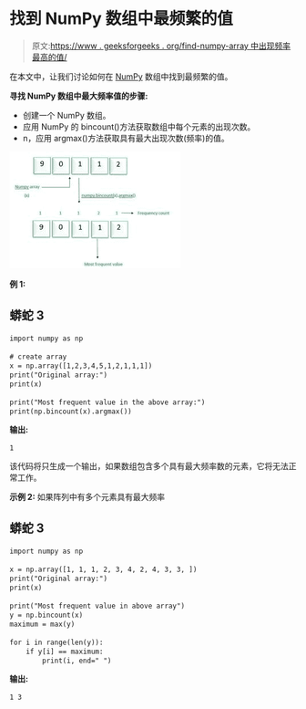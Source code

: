 # 找到 NumPy 数组中最频繁的值

> 原文:[https://www . geeksforgeeks . org/find-numpy-array 中出现频率最高的值/](https://www.geeksforgeeks.org/find-the-most-frequent-value-in-a-numpy-array/)

在本文中，让我们讨论如何在 [NumPy](https://www.geeksforgeeks.org/python-numpy/) 数组中找到最频繁的值。

**寻找 NumPy 数组中最大频率值的步骤:**

*   创建一个 NumPy 数组。
*   应用 NumPy 的 bincount()方法获取数组中每个元素的出现次数。
*   n，应用 argmax()方法获取具有最大出现次数(频率)的值。

![](img/66d8aefae57d3fee5768bcb93ea8ab70.png)

**例 1:**

## 蟒蛇 3

```
import numpy as np

# create array
x = np.array([1,2,3,4,5,1,2,1,1,1])
print("Original array:")
print(x)

print("Most frequent value in the above array:")
print(np.bincount(x).argmax())
```

**输出:**

```
1
```

该代码将只生成一个输出，如果数组包含多个具有最大频率数的元素，它将无法正常工作。

**示例 2:** 如果阵列中有多个元素具有最大频率

## 蟒蛇 3

```
import numpy as np

x = np.array([1, 1, 1, 2, 3, 4, 2, 4, 3, 3, ])
print("Original array:")
print(x)

print("Most frequent value in above array")
y = np.bincount(x)
maximum = max(y)

for i in range(len(y)):
    if y[i] == maximum:
        print(i, end=" ")
```

**输出:**

```
1 3
```